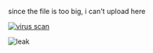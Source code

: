 since the file is too big, i can't upload here



[![virus scan](https://i.imgur.com/RitgN7F.png)](https://www.virustotal.com/gui/file/dc0f3e8e1e8bc6768a4cdf3fada10c79a1f0e07b492610340ff1e676fb3e0322?nocache=1)

![leak](https://user-images.githubusercontent.com/66913721/160897621-315e4722-3051-4cbd-a9c4-0ab487568e2c.png)
